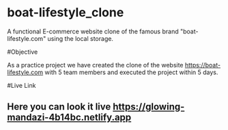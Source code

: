 # boat-lifestyle_clone
A functional E-commerce website clone of the famous brand "boat-lifestyle.com" using the local storage.


#Objective

As a practice project we have created the clone of the website <a href="https://boat-lifestyle.com"> https://boat-lifestyle.com </a> with 5 team members and executed the project within 5 days. 


#Live Link
## Here you can look it live <a href="https://glowing-mandazi-4b14bc.netlify.app/"> https://glowing-mandazi-4b14bc.netlify.app </a>
